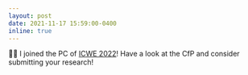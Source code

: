 ```yaml
---
layout: post
date: 2021-11-17 15:59:00-0400
inline: true
---
```


:man_technologist: I joined the PC of [ICWE 2022](https://icwe2022.webengineering.org/program-committee/)! Have a look at the CfP and consider submitting your research!